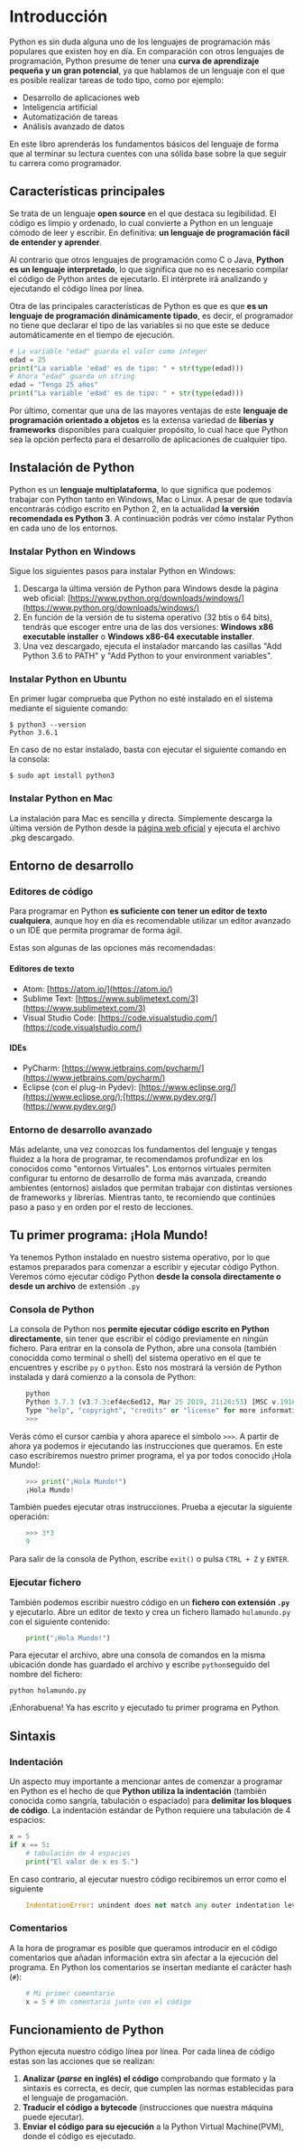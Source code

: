 # Introducción

Python es sin duda alguna uno de los lenguajes de programación más populares que existen hoy en día. En comparación con otros lenguajes de programación, Python presume de tener una **curva de aprendizaje pequeña y un gran potencial**, ya que hablamos de un lenguaje con el que es posible realizar tareas de todo tipo, como por ejemplo:

- Desarrollo de aplicaciones web
- Inteligencia artificial
- Automatización de tareas
- Análisis avanzado de datos

 En este libro aprenderás los fundamentos básicos del lenguaje de forma que al terminar su lectura cuentes con una sólida base sobre la que seguir tu carrera como programador.

## Características principales
Se trata de un lenguaje **open source** en el que destaca su legibilidad. El código es limpio y ordenado, lo cual convierte a Python en un lenguaje cómodo de leer y escribir. En definitiva: **un lenguaje de programación fácil de entender y aprender**. 

Al contrario que otros lenguajes de programación como C o Java, **Python es un lenguaje interpretado**, lo que significa que no es necesario compilar el código de Python antes de ejecutarlo. El intérprete irá analizando y ejecutando el código línea por línea. 

Otra de las principales características de Python es que es que **es un lenguaje de programación dinámicamente tipado**, es decir, el programador no tiene que declarar el tipo de las variables si no que este se deduce automáticamente en el tiempo de ejecución.

```python
# La variable "edad" guarda el valor como integer
edad = 25
print("La variable 'edad' es de tipo: " + str(type(edad)))
# Ahora "edad" guarda un string
edad = "Tengo 25 años"
print("La variable 'edad' es de tipo: " + str(type(edad)))

```

Por último, comentar que una de las mayores ventajas de este **lenguaje de programación orientado a objetos** es la extensa variedad de **liberías y frameworks** disponibles para cualquier propósito, lo cual hace que Python sea la opción perfecta para el desarrollo de aplicaciones de cualquier tipo.

## Instalación de Python
Python es un **lenguaje multiplataforma**, lo que significa que podemos trabajar con Python tanto en Windows, Mac o Linux. A pesar de que todavía encontrarás código escrito en Python 2, en la actualidad **la versión recomendada es Python 3**. A continuación podrás ver cómo instalar Python en cada uno de los entornos.

### Instalar Python en Windows
Sigue los siguientes pasos para instalar Python en Windows:

 1. Descarga la última versión de Python para Windows desde la página web oficial: [https://www.python.org/downloads/windows/](https://www.python.org/downloads/windows/)
 2. En función de la versión de tu sistema operativo (32 btis o 64 bits), tendrás que escoger entre una de las dos versiones: **Windows x86 executable installer** o **Windows x86-64 executable installer**.
 3. Una vez descargado, ejecuta el instalador marcando las casillas "Add Python 3.6 to PATH" y "Add Python to your environment variables".

### Instalar Python en Ubuntu
En primer lugar comprueba que Python no esté instalado en el sistema mediante el siguiente comando:
```
$ python3 --version
Python 3.6.1
```
En caso de no estar instalado, basta con ejecutar el siguiente comando en la consola:
```
$ sudo apt install python3
```

### Instalar Python en Mac
La instalación para Mac es sencilla y directa. Simplemente descarga la última versión de Python desde la [página web oficial](https://www.python.org/downloads/mac-osx/) y ejecuta el archivo .pkg descargado.

## Entorno de desarrollo

### Editores de código
Para programar en Python **es suficiente con tener un editor de texto cualquiera**, aunque hoy en día es recomendable utilizar un editor avanzado o un IDE que permita programar de forma ágil. 

Estas son algunas de las opciones más recomendadas:

#### Editores de texto 

- Atom: [https://atom.io/](https://atom.io/) 
- Sublime Text: [https://www.sublimetext.com/3](https://www.sublimetext.com/3)
- Visual Studio Code: [https://code.visualstudio.com/](https://code.visualstudio.com/) 

#### IDEs 

- PyCharm: [https://www.jetbrains.com/pycharm/](https://www.jetbrains.com/pycharm/) 
- Eclipse (con el plug-in Pydev): [https://www.eclipse.org/](https://www.eclipse.org/);[https://www.pydev.org/] (https://www.pydev.org/)

### Entorno de desarrollo avanzado
Más adelante, una vez conozcas los fundamentos del lenguaje y tengas fluidez a la hora de programar, te recomendamos profundizar en los conocidos como "entornos Virtuales". Los entornos virtuales permiten configurar tu entorno de desarrollo de forma más avanzada, creando ambientes (entornos) aislados que permitan trabajar con distintas versiones de frameworks y librerías. Mientras tanto, te recomiendo que continúes paso a paso y en orden por el resto de lecciones.

## Tu primer programa: ¡Hola Mundo!
Ya tenemos Python instalado en nuestro sistema operativo, por lo que estamos preparados para comenzar a escribir y ejecutar código Python. Veremos cómo ejecutar código Python **desde la consola directamente o desde un archivo** de extensión `.py` 

### Consola de Python
La consola de Python nos **permite ejecutar código escrito en Python directamente**, sin tener que escribir el código previamente en ningún fichero. Para entrar en la consola de Python, abre una consola (también conocidda como terminal o shell) del sistema operativo en el que te encuentres y escribe `py` o `python`. Esto nos mostrará la versión de Python instalada y dará comienzo a la consola de Python:

```python
    python
    Python 3.7.3 (v3.7.3:ef4ec6ed12, Mar 25 2019, 21:26:53) [MSC v.1916 32 bit (Intel)] on win32
    Type "help", "copyright", "credits" or "license" for more information.
    >>>
```

Verás cómo el cursor cambia y ahora aparece el símbolo `>>>`. A partir de ahora ya podemos ir ejecutando las instrucciones que queramos. En este caso escribiremos nuestro primer programa, el ya por todos conocido ¡Hola Mundo!:

```python
    >>> print("¡Hola Mundo!")
    ¡Hola Mundo!
```

También puedes ejecutar otras instrucciones. Prueba a ejecutar la siguiente operación:

```python
    >>> 3*3
    9
```

Para salir de la consola de Python, escribe `exit()` o pulsa `CTRL + Z` y `ENTER`.


### Ejecutar fichero

También podemos escribir nuestro código en un **fichero con extensión `.py`** y ejecutarlo. Abre un editor de texto y crea un fichero llamado `holamundo.py` con el siguiente contenido:

```python
    print("¡Hola Mundo!")
```

Para ejecutar el archivo, abre una consola de comandos en la misma ubicación donde has guardado el archivo y escribe `python`seguido del nombre del fichero:

    python holamundo.py

¡Enhorabuena! Ya has escrito y ejecutado tu primer programa en Python.

## Sintaxis

### Indentación

Un aspecto muy importante a mencionar antes de comenzar a programar en Python es el hecho de que **Python utiliza la indentación** (también conocida como sangría, tabulación o espaciado) para **delimitar los bloques de código**. La indentación estándar de Python requiere una tabulación de 4 espacios:

```python
x = 5
if x == 5:
    # tabulación de 4 espacios
    print("El valor de x es 5.")
```

En caso contrario, al ejecutar nuestro código recibiremos un error como el siguiente

```python
    IndentationError: unindent does not match any outer indentation level
```

### Comentarios

A la hora de programar es posible que queramos introducir en el código comentarios que añadan información extra sin afectar a la ejecución del programa. En Python los comentarios se insertan mediante el carácter hash (`#`):

```python
    # Mi primer comentario
    x = 5 # Un comentario junto con el código
```

## Funcionamiento de Python

Python ejecuta nuestro código línea por línea. Por cada línea de código estas son las acciones que se realizan: 

 1. **Analizar (*parse* en inglés) el código** comprobando que formato y la sintaxis es correcta, es decir, que cumplen las normas establecidas para el lenguaje de progamación.
 2. **Traducir el código a bytecode** (instrucciones que nuestra máquina puede ejecutar).
 3. **Enviar el código para su ejecución** a la Python Virtual Machine(PVM), donde el código es ejecutado.
